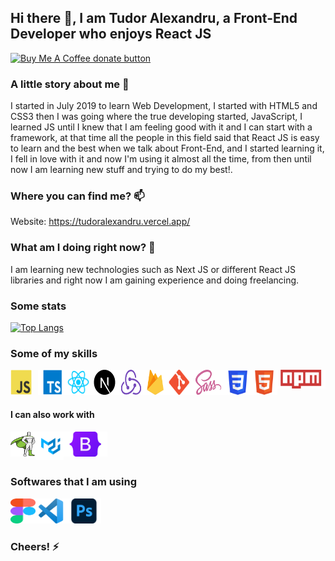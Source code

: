 ## Hi there 👋, I am Tudor Alexandru, a Front-End Developer who enjoys React JS

<span class="badge-buymeacoffee">
<a href="https://www.buymeacoffee.com/tudoralexandru" title="Donate to this project using Buy Me A Coffee"><img src="https://img.shields.io/badge/buy%20me%20a%20coffee-donate-blueviolet?style=flat-square" alt="Buy Me A Coffee donate button" /></a>
</span>

### A little story about me 💬
I started in July 2019 to learn Web Development, I started with HTML5 and CSS3 then I was going where the true developing started, JavaScript, I learned JS until I knew that I am feeling good with it and I can start with a framework, at that time all the people in this field said that React JS is easy to learn and the best when we talk about Front-End, and I started learning it, I fell in love with it and now I'm using it almost all the time, from then until now I am learning new stuff and trying to do my best!.

### Where you can find me? 📫
Website: https://tudoralexandru.vercel.app/<br/>

### What am I doing right now? 🌱
I am learning new technologies such as Next JS or different React JS libraries and right now I am gaining experience and doing freelancing.

### Some stats
[![Top Langs](https://github-readme-stats.vercel.app/api/top-langs/?username=tudorale&theme=react&hide_border=true&layout=compact)](https://github.com/anuraghazra/github-readme-stats)

### Some of my skills

<div style="display: flex">
    <a href="https://en.wikipedia.org/wiki/JavaScript" target="_blank"> 
        <img src="https://raw.githubusercontent.com/tudorale/tudorale/main/assets/javascript.png" alt="javascript" width="40" height="40"/> 
    </a>
    <a href="https://www.typescriptlang.org/" style="padding-left: 10px" target="_blank"> 
        <img src="https://raw.githubusercontent.com/tudorale/tudorale/main/assets/typescript.png" alt="typescript" width="50" height="40"/> 
    </a>
    <a href="https://www.reactjs.org" target="_blank"> 
        <img src="https://raw.githubusercontent.com/tudorale/tudorale/main/assets/react.png" alt="reactjs" width="50" height="40"/> 
    </a>
    <a href="https://nextjs.org/" target="_blank"> 
        <img src="https://raw.githubusercontent.com/tudorale/tudorale/main/assets/next.png" alt="nextjs" width="50" height="40"/> 
    </a>
    <a href="https://redux.js.org/" target="_blank"> 
        <img src="https://raw.githubusercontent.com/tudorale/tudorale/main/assets/redux.png" alt="redux" width="50" height="40"/> 
    </a>
    <a href="https://firebase.google.com/" target="_blank"> 
        <img src="https://raw.githubusercontent.com/tudorale/tudorale/main/assets/firebase.png" alt="firebase" width="40" height="40"/> 
    </a>
    <a href="https://git-scm.com/" target="_blank"> 
        <img src="https://raw.githubusercontent.com/tudorale/tudorale/main/assets/git.png" alt="git" width="50" height="40"/> 
    </a>
    <a href="https://sass-lang.com/" target="_blank"> 
        <img src="https://raw.githubusercontent.com/tudorale/tudorale/main/assets/sass.png" alt="sass" width="60" height="40"/> 
    </a>
    <a href="https://developer.mozilla.org/en-US/docs/Web/CSS" target="_blank"> 
        <img src="https://raw.githubusercontent.com/tudorale/tudorale/main/assets/css.png" alt="css3" width="50" height="40"/> 
    </a>
    <a href="https://en.wikipedia.org/wiki/HTML5" target="_blank"> 
        <img src="https://raw.githubusercontent.com/tudorale/tudorale/main/assets/htm.png" alt="html5" width="50" height="40"/> 
    </a>
    <a href="https://www.npmjs.com" target="_blank"> 
        <img src="https://raw.githubusercontent.com/tudorale/tudorale/main/assets/npm.png" alt="npm" width="90" height="30"/> 
    </a>                                                                                                                          
</div>

#### I can also work with

<div style="display: flex">
    <a href="https://greensock.com/gsap/" target="_blank"> 
        <img src="https://raw.githubusercontent.com/tudorale/tudorale/main/assets/gsap.svg" alt="gsap" width="40" height="40"/> 
    </a>
    <a href="https://material-ui.com/" target="_blank"> 
        <img src="https://raw.githubusercontent.com/tudorale/tudorale/main/assets/mui.png" alt="mui" width="45" height="45"/> 
    </a>
    <a href="https://getbootstrap.com" target="_blank"> 
        <img src="https://raw.githubusercontent.com/tudorale/tudorale/main/assets/bootstrap.png" alt="bootstrap" width="70" height="40"/> 
    </a>
</div>                                                                                                                        
                                                                                                                           

### Softwares that I am using

<div style="display: flex">
    <a href="https://www.figma.com/" target="_blank"> 
        <img src="https://raw.githubusercontent.com/tudorale/tudorale/main/assets/figma.svg" alt="figma" width="40" height="40"/> 
    </a>
    <a href="https://code.visualstudio.com/" target="_blank"> 
        <img src="https://raw.githubusercontent.com/tudorale/tudorale/main/assets/vscode.png" alt="vs code" width="50" height="40"/> 
    </a>   
     <a href="https://www.adobe.com/products/photoshop.html" target="_blank"> 
        <img src="https://raw.githubusercontent.com/tudorale/tudorale/main/assets/photoshop.png" alt="adobe photoshop" width="55" height="40"/> 
    </a>  
</div>                                                                                                                        

### Cheers! ⚡
